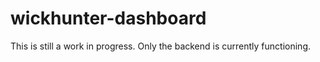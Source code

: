 # wickhunter-dashboard

This is still a work in progress. Only the backend is currently functioning.
